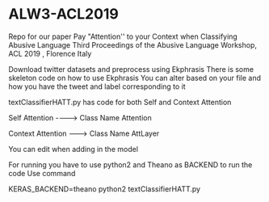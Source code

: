 # ALW3-ACL2019

Repo for our paper
Pay "Attention'' to your Context when Classifying Abusive Language
Third Proceedings of the Abusive Language Workshop, ACL 2019 , Florence Italy


Download twitter datasets and preprocess using Ekphrasis
There is some skeleton code on how to use Ekphrasis
You can alter based on your file and how you have the tweet and label corresponding to it


textClassifierHATT.py has code for both Self and Context Attention


Self Attention ----> Class Name Attention

Context Attention ---> Class Name AttLayer



You can edit when adding in the model

For running you have to use python2 and Theano as BACKEND to run the code
Use command

KERAS_BACKEND=theano python2 textClassifierHATT.py
